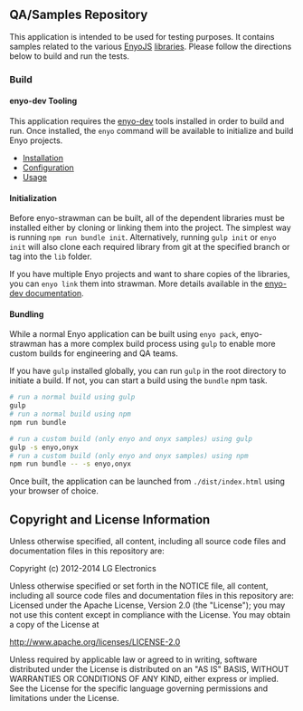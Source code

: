 ## QA/Samples Repository

This application is intended to be used for testing purposes. It contains samples related to the
various [EnyoJS](http://enyojs.com) [libraries](https://github.com/enyojs). Please follow the
directions below to build and run the tests.

### Build

#### enyo-dev Tooling

This application requires the [enyo-dev](https://github.com/enyojs/enyo-dev) tools installed in
order to build and run. Once installed, the `enyo` command will be available to initialize and build
Enyo projects.

* [Installation](https://github.com/enyojs/enyo-dev#setup-install)
* [Configuration](https://github.com/enyojs/enyo-dev#environment-configuration)
* [Usage](https://github.com/enyojs/enyo-dev#commands)

#### Initialization

Before enyo-strawman can be built, all of the dependent libraries must be installed either by
cloning or linking them into the project. The simplest way is running `npm run bundle init`. 
Alternatively, running `gulp init` or `enyo init` will also clone each required library from
git at the specified branch or tag into the `lib` folder.

If you have multiple Enyo projects and want to share copies of the libraries, you can `enyo link`
them into strawman. More details available in the
[enyo-dev documentation](https://github.com/enyojs/enyo-dev#commands-link).

#### Bundling

While a normal Enyo application can be built using `enyo pack`, enyo-strawman has a more complex
build process using `gulp` to enable more custom builds for engineering and QA teams.

If you have `gulp` installed globally, you can run `gulp` in the root directory to initiate a build.
If not, you can start a build using the `bundle` npm task.

```bash
# run a normal build using gulp
gulp
# run a normal build using npm
npm run bundle

# run a custom build (only enyo and onyx samples) using gulp
gulp -s enyo,onyx
# run a custom build (only enyo and onyx samples) using npm
npm run bundle -- -s enyo,onyx
```

Once built, the application can be launched from `./dist/index.html` using your browser of choice.

## Copyright and License Information

Unless otherwise specified, all content, including all source code files and
documentation files in this repository are:

Copyright (c) 2012-2014 LG Electronics

Unless otherwise specified or set forth in the NOTICE file, all content,
including all source code files and documentation files in this repository are:
Licensed under the Apache License, Version 2.0 (the "License");
you may not use this content except in compliance with the License.
You may obtain a copy of the License at

http://www.apache.org/licenses/LICENSE-2.0

Unless required by applicable law or agreed to in writing, software
distributed under the License is distributed on an "AS IS" BASIS,
WITHOUT WARRANTIES OR CONDITIONS OF ANY KIND, either express or implied.
See the License for the specific language governing permissions and
limitations under the License.
